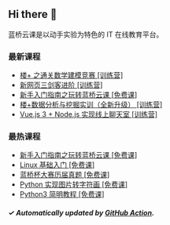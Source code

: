 ## Hi there 👋

蓝桥云课是以动手实验为特色的 IT 在线教育平台。

### 最新课程

<!-- LATEST:START -->
- [楼+ 之通关数学建模竞赛 [训练营]](https://www.lanqiao.cn/courses/3201/)
- [新网页三剑客进阶 [训练营]](https://www.lanqiao.cn/courses/18776/)
- [新手入门指南之玩转蓝桥云课 [免费课]](https://www.lanqiao.cn/courses/63/)
- [楼+数据分析与挖掘实训（全新升级） [训练营]](https://www.lanqiao.cn/courses/3604/)
- [Vue.js 3 + Node.js 实现线上聊天室 [训练营]](https://www.lanqiao.cn/courses/3574/)
<!-- LATEST:END -->

### 最热课程

<!-- HOTEST:START -->
- [新手入门指南之玩转蓝桥云课 [免费课]](https://www.lanqiao.cn/courses/63/)
- [Linux 基础入门 [免费课]](https://www.lanqiao.cn/courses/1/)
- [蓝桥杯大赛历届真题 [免费课]](https://www.lanqiao.cn/courses/2786/)
- [Python 实现图片转字符画 [免费课]](https://www.lanqiao.cn/courses/370/)
- [Python3 简明教程 [免费课]](https://www.lanqiao.cn/courses/596/)
<!-- HOTEST:END -->

##### ✓ Automatically updated by [GitHub Action](https://github.com/lanqiao-courses/.github/actions/workflows/update.yml).
